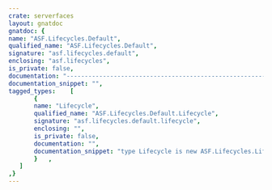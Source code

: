 ```yaml
---
crate: serverfaces
layout: gnatdoc
gnatdoc: {
name: "ASF.Lifecycles.Default",
qualified_name: "ASF.Lifecycles.Default",
signature: "asf.lifecycles.default",
enclosing: "asf.lifecycles",
is_private: false,
documentation: "---------------------------------------------------------------------\n  asf-lifecycles-default -- Default Lifecycle handler\n  Copyright (C) 2010, 2018, 2022 Stephane Carrez\n  Written by Stephane Carrez (Stephane.Carrez@gmail.com)\n\n  Licensed under the Apache License, Version 2.0 (the \"License\");\n  you may not use this file except in compliance with the License.\n  You may obtain a copy of the License at\n\n      http://www.apache.org/licenses/LICENSE-2.0\n\n  Unless required by applicable law or agreed to in writing, software\n  distributed under the License is distributed on an \"AS IS\" BASIS,\n  WITHOUT WARRANTIES OR CONDITIONS OF ANY KIND, either express or implied.\n  See the License for the specific language governing permissions and\n  limitations under the License.\n---------------------------------------------------------------------",
documentation_snippet: "",
tagged_types:    [
       {
       name: "Lifecycle",
       qualified_name: "ASF.Lifecycles.Default.Lifecycle",
       signature: "asf.lifecycles.default.lifecycle",
       enclosing: "",
       is_private: false,
       documentation: "",
       documentation_snippet: "type Lifecycle is new ASF.Lifecycles.Lifecycle with null record;",
       }   ,
   ]
,}
---
```

